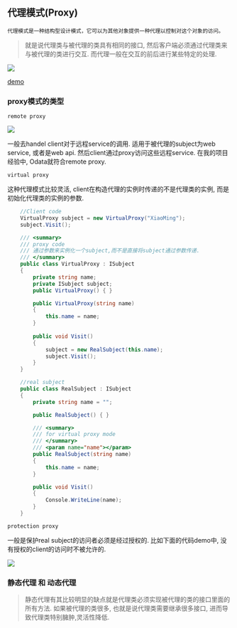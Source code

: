 ## 代理模式(Proxy)

`代理模式是一种结构型设计模式，它可以为其他对象提供一种代理以控制对这个对象的访问。`

>就是说代理类与被代理的类具有相同的接口, 然后客户端必须通过代理类来与被代理的类进行交互. 而代理一般在交互的前后进行某些特定的处理.

![](https://img2018.cnblogs.com/blog/1216080/201904/1216080-20190404135550481-818758506.png)

[demo](https://github.com/itdennis/DennisDemos/tree/master/ProxyDemo)


### proxy模式的类型

`remote proxy`

![](https://img2018.cnblogs.com/blog/1216080/201904/1216080-20190404155745194-467558460.png)

一般去handel client对于远程service的调用. 适用于被代理的subject为web service, 或者是web api. 然后client通过proxy访问这些远程service. 在我的项目经验中, Odata就符合remote proxy.

`virtual proxy`

这种代理模式比较灵活, client在构造代理的实例时传递的不是代理类的实例, 而是初始化代理类的实例的参数. 

```c#
    //Client code
    VirtualProxy subject = new VirtualProxy("XiaoMing");
    subject.Visit();

    /// <summary>
    /// proxy code
    /// 通过参数来实例化一个subject,而不是直接将subject通过参数传递.
    /// </summary>
    public class VirtualProxy : ISubject
    {
        private string name;
        private ISubject subject;
        public VirtualProxy() { }

        public VirtualProxy(string name)
        {
            this.name = name;
        }
        
        public void Visit()
        {
            subject = new RealSubject(this.name);
            subject.Visit();
        }
    }

    //real subject
    public class RealSubject : ISubject
    {
        private string name = "";

        public RealSubject() { }

        /// <summary>
        /// for virtual proxy mode
        /// </summary>
        /// <param name="name"></param>
        public RealSubject(string name)
        {
            this.name = name;
        }

        public void Visit()
        {
            Console.WriteLine(name);
        }
    }
```

`protection proxy`

一般是保护real subject的访问者必须是经过授权的. 比如下面的代码demo中, 没有授权的client的访问时不被允许的.

![](https://img2018.cnblogs.com/blog/1216080/201904/1216080-20190404160733223-2046900009.png)



### 静态代理 和 动态代理

>静态代理有其比较明显的缺点就是代理类必须实现被代理的类的接口里面的所有方法.
如果被代理的类很多, 也就是说代理类需要继承很多接口, 进而导致代理类特别臃肿,灵活性降低.